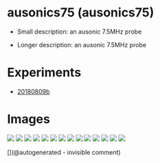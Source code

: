 # ausonics75 (ausonics75)

* Small description: an ausonic 7.5MHz probe

* Longer description: an ausonic 7.5MHz probe

# Experiments

* [20180809b](/include/experiments/auto/20180809b.md)


# Images

![](/include/images/ausonics75/P_20180809_192257.jpg)
![](/include/images/ausonics75/P_20180809_192216.jpg)
![](/include/images/ausonics75/P_20180809_192123.jpg)
![](/include/images/ausonics75/P_20180809_192050.jpg)
![](/include/images/ausonics75/P_20180809_191957.jpg)
![](/include/images/ausonics75/P_20180809_193235.jpg)
![](/include/images/ausonics75/P_20180809_191946.jpg)
![](/include/images/ausonics75/P_20180809_191926.jpg)
![](/include/images/ausonics75/P_20180809_191913.jpg)
![](/include/images/ausonics75/P_20180809_193102.jpg)
![](/include/images/ausonics75/P_20180809_192848.jpg)
![](/include/images/ausonics75/P_20180809_192920.jpg)
![](/include/images/ausonics75/P_20180809_192206.jpg)
![](/include/images/ausonics75/P_20180809_191919.jpg)




[](@autogenerated - invisible comment)